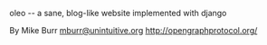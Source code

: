 oleo -- a sane, blog-like website implemented with django

By Mike Burr <mburr@unintuitive.org>
http://opengraphprotocol.org/
